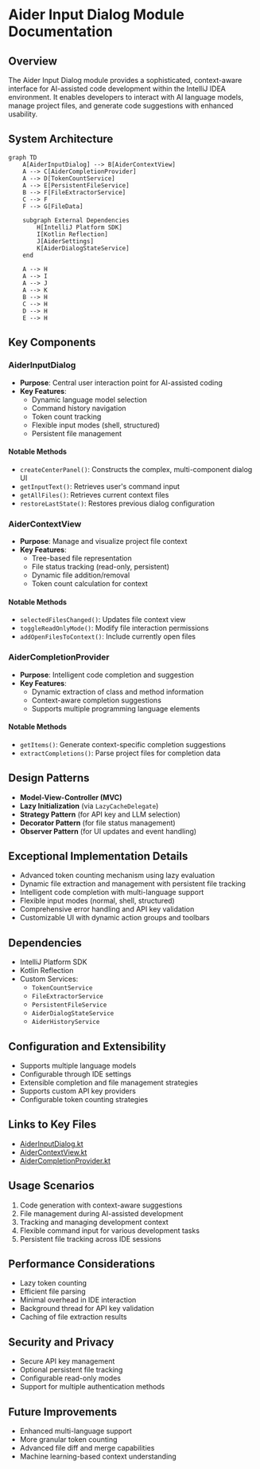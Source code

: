 # Aider Input Dialog Module Documentation

## Overview
The Aider Input Dialog module provides a sophisticated, context-aware interface for AI-assisted code development within the IntelliJ IDEA environment. It enables developers to interact with AI language models, manage project files, and generate code suggestions with enhanced usability.

## System Architecture

```mermaid
graph TD
    A[AiderInputDialog] --> B[AiderContextView]
    A --> C[AiderCompletionProvider]
    A --> D[TokenCountService]
    A --> E[PersistentFileService]
    B --> F[FileExtractorService]
    C --> F
    F --> G[FileData]
    
    subgraph External Dependencies
        H[IntelliJ Platform SDK]
        I[Kotlin Reflection]
        J[AiderSettings]
        K[AiderDialogStateService]
    end
    
    A --> H
    A --> I
    A --> J
    A --> K
    B --> H
    C --> H
    D --> H
    E --> H
```

## Key Components

### AiderInputDialog
- **Purpose**: Central user interaction point for AI-assisted coding
- **Key Features**:
  - Dynamic language model selection
  - Command history navigation
  - Token count tracking
  - Flexible input modes (shell, structured)
  - Persistent file management

#### Notable Methods
- `createCenterPanel()`: Constructs the complex, multi-component dialog UI
- `getInputText()`: Retrieves user's command input
- `getAllFiles()`: Retrieves current context files
- `restoreLastState()`: Restores previous dialog configuration

### AiderContextView
- **Purpose**: Manage and visualize project file context
- **Key Features**:
  - Tree-based file representation
  - File status tracking (read-only, persistent)
  - Dynamic file addition/removal
  - Token count calculation for context

#### Notable Methods
- `selectedFilesChanged()`: Updates file context view
- `toggleReadOnlyMode()`: Modify file interaction permissions
- `addOpenFilesToContext()`: Include currently open files

### AiderCompletionProvider
- **Purpose**: Intelligent code completion and suggestion
- **Key Features**:
  - Dynamic extraction of class and method information
  - Context-aware completion suggestions
  - Supports multiple programming language elements

#### Notable Methods
- `getItems()`: Generate context-specific completion suggestions
- `extractCompletions()`: Parse project files for completion data

## Design Patterns
- **Model-View-Controller (MVC)**
- **Lazy Initialization** (via `LazyCacheDelegate`)
- **Strategy Pattern** (for API key and LLM selection)
- **Decorator Pattern** (for file status management)
- **Observer Pattern** (for UI updates and event handling)

## Exceptional Implementation Details
- Advanced token counting mechanism using lazy evaluation
- Dynamic file extraction and management with persistent file tracking
- Intelligent code completion with multi-language support
- Flexible input modes (normal, shell, structured)
- Comprehensive error handling and API key validation
- Customizable UI with dynamic action groups and toolbars

## Dependencies
- IntelliJ Platform SDK
- Kotlin Reflection
- Custom Services:
  - `TokenCountService`
  - `FileExtractorService`
  - `PersistentFileService`
  - `AiderDialogStateService`
  - `AiderHistoryService`

## Configuration and Extensibility
- Supports multiple language models
- Configurable through IDE settings
- Extensible completion and file management strategies
- Supports custom API key providers
- Configurable token counting strategies

## Links to Key Files
- [AiderInputDialog.kt](./AiderInputDialog.kt)
- [AiderContextView.kt](./AiderContextView.kt)
- [AiderCompletionProvider.kt](./AiderCompletionProvider.kt)

## Usage Scenarios
1. Code generation with context-aware suggestions
2. File management during AI-assisted development
3. Tracking and managing development context
4. Flexible command input for various development tasks
5. Persistent file tracking across IDE sessions

## Performance Considerations
- Lazy token counting
- Efficient file parsing
- Minimal overhead in IDE interaction
- Background thread for API key validation
- Caching of file extraction results

## Security and Privacy
- Secure API key management
- Optional persistent file tracking
- Configurable read-only modes
- Support for multiple authentication methods

## Future Improvements
- Enhanced multi-language support
- More granular token counting
- Advanced file diff and merge capabilities
- Machine learning-based context understanding
```
